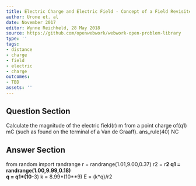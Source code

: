 ```yaml
---
title: Electric Charge and Electric Field - Concept of a Field Revisited
author: Urone et. al
date: November 2017
editor: Wynne Reichheld, 28 May 2018
source: https://github.com/openwebwork/webwork-open-problem-library
type: ''
tags:
- distance
- charge
- field
- electric
- charge
outcomes:
- TBD
assets: ''
---
```


## Question Section 

Calculate the magnitude of the electric field(r) m from a point charge of(q1) mC (such as found on the terminal of a Van de Graaff).
ans_rule(40) NC


## Answer Section

from random import randrange
r = randrange(1.01,9.00,0.37)
r2 = r**2 
q1 = randrange(1.00,9.99,0.18)   
q = q1*(10**-3) 
k = 8.99*(10**9)
E = (k*q)/r2